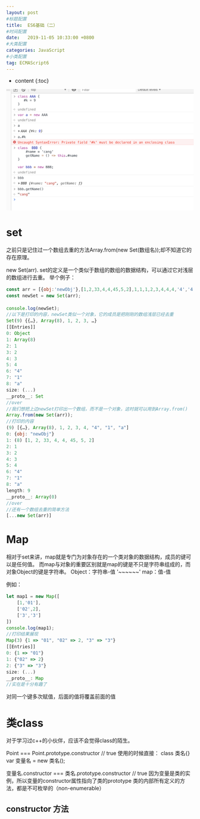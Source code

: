 ```yaml
---
layout: post
#标题配置
title:  ES6基础（二）
#时间配置
date:   2019-11-05 10:33:00 +0800
#大类配置
categories: JavaScript
#小类配置
tag: ECMAScript6
---
```


* content
{:toc}

![变量](https://raw.githubusercontent.com/Sallyfafafa/Sallyfafafa.github.io/master/images/classVar.png)

set
=======

之前只是记住过一个数组去重的方法Array.from(new Set(数组名));却不知道它的存在原理。

new Set(arr).
set的定义是一个类似于数组的数组的数据结构，可以通过它对浅层的数组进行去重。
举个例子：

```js
const arr = [{obj:'newObj'},[1,2,33,4,4,45,5,2],1,1,1,2,3,4,4,4,'4','4','1','a'];//这里的arr是一个复合着对象，数组的一个数组结构。
const newSet = new Set(arr);

console.log(newSet);
//以下是打印的内容，newSet类似一个对象，它的成员是把刚刚的数组浅层已经去重
Set(9) {{…}, Array(8), 1, 2, 3, …}
[[Entries]]
0: Object
1: Array(8)
2: 1
3: 2
4: 3
5: 4
6: "4"
7: "1"
8: "a"
size: (...)
__proto__: Set
//over
//我们想把上边newSet打印出一个数组，而不是一个对象，这时就可以用到Array.from()
Array.from(new Set(arr));
//打印的内容
(9) [{…}, Array(8), 1, 2, 3, 4, "4", "1", "a"]
0: {obj: "newObj"}
1: (8) [1, 2, 33, 4, 4, 45, 5, 2]
2: 1
3: 2
4: 3
5: 4
6: "4"
7: "1"
8: "a"
length: 9
__proto__: Array(0)
//over
//还有一个数组去重的简单方法
[...new Set(arr)]
```

Map
=======
相对于set来讲，map就是专门为对象存在的一个类对象的数据结构，成员的键可以是任何值。
而map与对象的重要区别就是map的键是不只是字符串组成的，而对象Object的键是字符串。
Object：字符串-值 '~~~~~~'  map：值-值

例如：
```js
let map1 = new Map([
    [1,'01'],
    ['02',2],
    ['3','3']
])
console.log(map1);
//打印结果展现
Map(3) {1 => "01", "02" => 2, "3" => "3"}
[[Entries]]
0: {1 => "01"}
1: {"02" => 2}
2: {"3" => "3"}
size: (...)
__proto__: Map
//实在是十分有趣了
```

对同一个键多次赋值，后面的值将覆盖前面的值

类class
======

对于学习过c++的小伙伴，应该不会觉得class的陌生。

Point === Point.prototype.constructor // true
使用的时候直接：
class 类名{}
var 变量名 = new 类名();

变量名.constructor === 类名.prototype.constructor // true
因为变量是类的实例，所以变量的constructor属性指向了类的prototype
类的内部所有定义的方法，都是不可枚举的（non-enumerable）

constructor 方法
------

